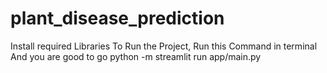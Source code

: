 # plant_disease_prediction
 Install required Libraries
 To Run the Project,
 Run this Command in terminal And you are good to go
 python -m streamlit run app/main.py
